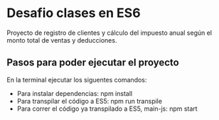 # Desafio clases en ES6

Proyecto de registro de clientes y cálculo del impuesto anual según el monto total de ventas y deducciones.

## Pasos para poder ejecutar el proyecto

En la terminal ejecutar los siguentes comandos:
- Para instalar dependencias: npm install
- Para transpilar el código a ES5: npm run transpile
- Para correr el código ya transpilado a ES5, main-js: npm start
